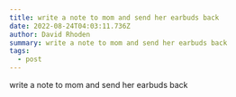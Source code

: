 ```yaml
---
title: write a note to mom and send her earbuds back
date: 2022-08-24T04:03:11.736Z
author: David Rhoden
summary: write a note to mom and send her earbuds back
tags:
  - post
---
```

write a note to mom and send her earbuds back